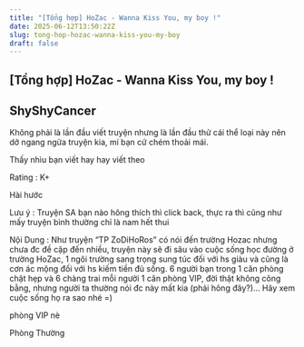```yaml
---
title: "[Tổng hợp] HoZac - Wanna Kiss You, my boy !"
date: 2025-06-12T13:50:22Z
slug: tong-hop-hozac-wanna-kiss-you-my-boy
draft: false
---
```


## [Tổng hợp] HoZac - Wanna Kiss You, my boy !

## ShyShyCancer

Không phải là lần đầu viết truyện nhưng là lần đầu thử cái thể loại này nên dở ngang ngửa truyện kia, mí bạn cứ chém thoải mái.
 
Thấy nhìu bạn viết hay hay viết theo 
 
Rating : K+
 
Hài hước
 
Lưu ý : Truyện SA bạn nào hông thích thì click back, thực ra thì cũng như mấy truyện bình thường chỉ là nam hết thui 
 
 
Nội Dung : Như truyện “TP ZoDiHoRos” có nói đến trường Hozac nhưng chưa đc đề cập đến nhiều, truyện này sẽ đi sâu vào cuộc sống học đường ở trường HoZac, 1 ngôi trường sang trọng sung túc đối với hs giàu và cũng là cơn ác mộng đối với hs kiếm tiền đủ sống. 6 người bạn trong 1 căn phòng chật hẹp và 6 chàng trai mỗi người 1 căn phòng VIP, đời thật không công bằng, nhưng người ta thường nói đc này mất kia (phải hông đây?)… Hãy xem cuộc sống họ ra sao nhé =)
 
 
phòng VIP nè

 
 
 
 
 
 
 
Phòng Thường